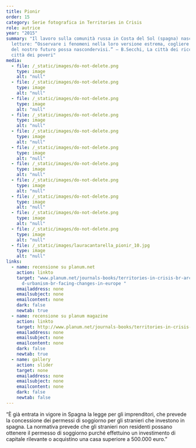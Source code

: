 ```yaml
---
title: Pionir
order: 15
category: Serie fotografica in Territories in Crisis
role: autrice
year: "2015"
summary: "Il lavoro sulla comunità russa in Costa del Sol (spagna) nasce da due
  letture: “Osservare i fenomeni nella loro versione estrema, cogliere quanto
  del nostro futuro possa nascondervisi.” — B.Secchi, La città dei ricchi e la
  città dei poveri"
media:
  - file: /_static/images/do-not-delete.png
    type: image
    alt: "null"
  - file: /_static/images/do-not-delete.png
    type: image
    alt: "null"
  - file: /_static/images/do-not-delete.png
    type: image
    alt: "null"
  - file: /_static/images/do-not-delete.png
    type: image
    alt: "null"
  - file: /_static/images/do-not-delete.png
    type: image
    alt: "null"
  - file: /_static/images/do-not-delete.png
    type: image
    alt: "null"
  - file: /_static/images/do-not-delete.png
    type: image
    alt: "null"
  - file: /_static/images/do-not-delete.png
    type: image
    alt: "null"
  - file: /_static/images/do-not-delete.png
    type: image
    alt: "null"
  - file: /_static/images/do-not-delete.png
    type: image
    alt: "null"
  - file: /_static/images/do-not-delete.png
    type: image
    alt: "null"
  - file: /_static/images/lauracantarella_pionir_10.jpg
    type: image
    alt: "null"
links:
  - name: recensione su planum.net
    action: linkto
    target: "www.planum.net/journals-books/territories-in-crisis-br-architecture-an\
      d-urbanism-br-facing-changes-in-europe "
    emailaddress: none
    emailsubject: none
    emailcontent: none
    dark: false
    newtab: true
  - name: recensione su planum magazine
    action: linkto
    target: http://www.planum.net/journals-books/territories-in-crisis-br-architecture-and-urbanism-br-facing-changes-in-europe
    emailaddress: none
    emailsubject: none
    emailcontent: none
    dark: false
    newtab: true
  - name: gallery
    action: slider
    target: none
    emailaddress: none
    emailsubject: none
    emailcontent: none
    dark: false
    newtab: false
---
```

“È già entrata in vigore in Spagna la legge per gli imprenditori, che prevede la concessione dei permessi di soggiorno per gli stranieri che investono in spagna. La normativa prevede che gli stranieri non residenti possano ottenere il permesso di soggiorno purché effettuino un investimento di capitale rilevante o acquistino una casa superiore a 500.000 euro.”

